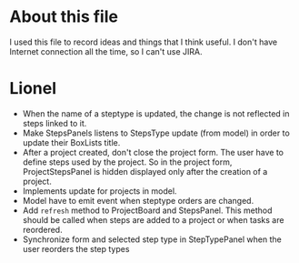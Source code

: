 # About this file
I used this file to record ideas and things that I think useful. I don't have Internet connection all
the time, so I can't use JIRA.

# Lionel
- When the name of a steptype is updated, the change is not reflected in steps linked to it.
- Make StepsPanels listens to StepsType update (from model) in order to update their BoxLists title.
- After a project created, don't close the project form. The user have to define steps used by the project. So in the project form, ProjectStepsPanel is hidden displayed only after the creation of a project.
- Implements update for projects in model.
- Model have to emit event when steptype orders are changed.
- Add `refresh` method to ProjectBoard and StepsPanel. This method should be called when steps are added to a project or when tasks are reordered.
- Synchronize form and selected step type in StepTypePanel when the user reorders the step types
